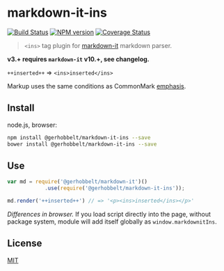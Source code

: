 # markdown-it-ins

[![Build Status](https://img.shields.io/travis/GerHobbelt/markdown-it-ins/master.svg?style=flat)](https://travis-ci.org/GerHobbelt/markdown-it-ins)
[![NPM version](https://img.shields.io/npm/v/@gerhobbelt/markdown-it-ins.svg?style=flat)](https://www.npmjs.org/package/@gerhobbelt/markdown-it-ins)
[![Coverage Status](https://img.shields.io/coveralls/GerHobbelt/markdown-it-ins/master.svg?style=flat)](https://coveralls.io/r/GerHobbelt/markdown-it-ins?branch=master)

> `<ins>` tag plugin for [markdown-it](https://github.com/markdown-it/markdown-it) markdown parser.

__v3.+ requires `markdown-it` v10.+, see changelog.__

`++inserted++` => `<ins>inserted</ins>`

Markup uses the same conditions as CommonMark [emphasis](http://spec.commonmark.org/0.15/#emphasis-and-strong-emphasis).


## Install

node.js, browser:

```bash
npm install @gerhobbelt/markdown-it-ins --save
bower install @gerhobbelt/markdown-it-ins --save
```

## Use

```js
var md = require('@gerhobbelt/markdown-it')()
            .use(require('@gerhobbelt/markdown-it-ins'));

md.render('++inserted++') // => '<p><ins>inserted</ins></p>'
```

_Differences in browser._ If you load script directly into the page, without
package system, module will add itself globally as `window.markdownitIns`.


## License

[MIT](https://github.com/GerHobbelt/markdown-it-ins/blob/master/LICENSE)
